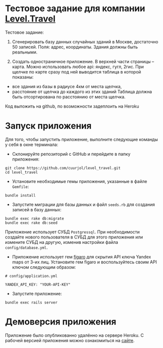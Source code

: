 # Тестовое задание для компании [Level.Travel](https://level.travel/)

Тестовое задание:

1. Сгенерировать базу данных случайных зданий в Москве, достаточно 50 записей. 
Поля: адрес, координаты. Здания должны быть реальными.

2. Создать одностраничное приложение. В верхней части страницы – карта. 
Можно использовать любое api: яндекс, гугл, 2гис.
При щелчке по карте сразу под ней выводится таблица в которой показаны:
- все здания из базы в радиусе 4км от места щелчка,
- расстояние от щелчка до каждого из этих зданий
Таблица должна быть отсортирована по расстоянию от места щелчка.

Код выложить на github, по возможности задеплоить на Heroku


# Запуск приложения

Для того, чтобы запустить приложение, выполните следующие команды у себя в окне терминала:

* Склонируйте репозиторий с GitHub и перейдите в папку приложения:
```
git clone https://github.com/cuurjol/level_travel.git
cd level_travel
```

* Установите необходимые гемы приложения, указанные в файле `Gemfile`:
```
bundle install
```

* Запустите миграции для базы данных и файл `seeds.rb` для создания записей в базу данных:
```
bundle exec rake db:migrate
bundle exec rake db:seed
```
Приложение использует СУБД `Postgressql`. При необходимости создайте нового пользователя в СУБД для этого приложения 
или измените СУБД на другую, изменив настройки файла `config/database.yml`.

* Приложение использует гем [figaro](https://github.com/laserlemon/figaro) для скрытия API ключа Yandex maps от 3-их лиц.
Установите гем figaro и воспользуйтесь своим API ключом следующим образом:
```
# config/application.yml

YANDEX_API_KEY: "YOUR-API-KEY"
```

* Запустите приложение:
```
bundle exec rails server
```

# Демоверсия приложения

Приложение было опубликованно удалённо на сервере Heroku. С рабочей версией приложения можно ознакомиться на 
[сайте](https://cuurjol-level-travel.herokuapp.com/).